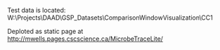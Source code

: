 Test data is located: W:\Projects\DAAD\GSP_Datasets\ComparisonWindowVisualization\CC1

Deploted as static page at http://mwells.pages.cscscience.ca/MicrobeTraceLite/
